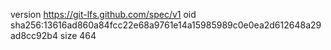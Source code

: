 version https://git-lfs.github.com/spec/v1
oid sha256:13616ad860a84fcc22e68a9761e14a15985989c0e0ea2d612648a29ad8cc92b4
size 464
